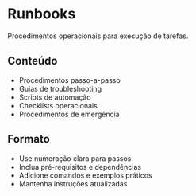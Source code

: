 # Runbooks

Procedimentos operacionais para execução de tarefas.

## Conteúdo

- Procedimentos passo-a-passo
- Guias de troubleshooting
- Scripts de automação
- Checklists operacionais
- Procedimentos de emergência

## Formato

- Use numeração clara para passos
- Inclua pré-requisitos e dependências
- Adicione comandos e exemplos práticos
- Mantenha instruções atualizadas
